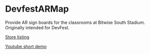 # DevfestARMap
Provide AR sign boards for the classrooms at Bitwise South Stadium.
Originally intended for DevFest.

[Store listing](https://play.google.com/store/apps/details?id=com.valleydevfest.armap)

[Youtube short demo](https://www.youtube.com/watch?v=vHz358sAPLM)
